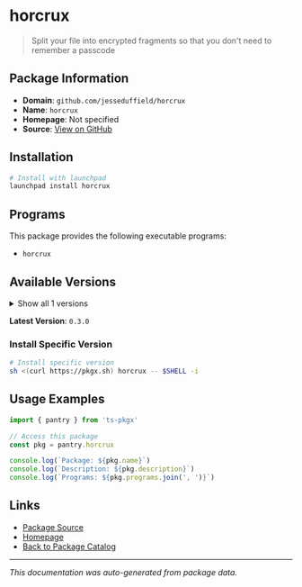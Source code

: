 # horcrux

> Split your file into encrypted fragments so that you don't need to remember a passcode

## Package Information

- **Domain**: `github.com/jesseduffield/horcrux`
- **Name**: `horcrux`
- **Homepage**: Not specified
- **Source**: [View on GitHub](https://github.com/pkgxdev/pantry/tree/main/projects/github.com/jesseduffield/horcrux/package.yml)

## Installation

```bash
# Install with launchpad
launchpad install horcrux
```

## Programs

This package provides the following executable programs:

- `horcrux`

## Available Versions

<details>
<summary>Show all 1 versions</summary>

- `0.3.0`

</details>

**Latest Version**: `0.3.0`

### Install Specific Version

```bash
# Install specific version
sh <(curl https://pkgx.sh) horcrux -- $SHELL -i
```

## Usage Examples

```typescript
import { pantry } from 'ts-pkgx'

// Access this package
const pkg = pantry.horcrux

console.log(`Package: ${pkg.name}`)
console.log(`Description: ${pkg.description}`)
console.log(`Programs: ${pkg.programs.join(', ')}`)
```

## Links

- [Package Source](https://github.com/pkgxdev/pantry/tree/main/projects/github.com/jesseduffield/horcrux/package.yml)
- [Homepage](#)
- [Back to Package Catalog](../../package-catalog.md)

---

*This documentation was auto-generated from package data.*
